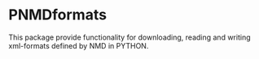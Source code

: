 # PNMDformats

This package provide functionality for downloading, reading and writing xml-formats defined by NMD in PYTHON.

